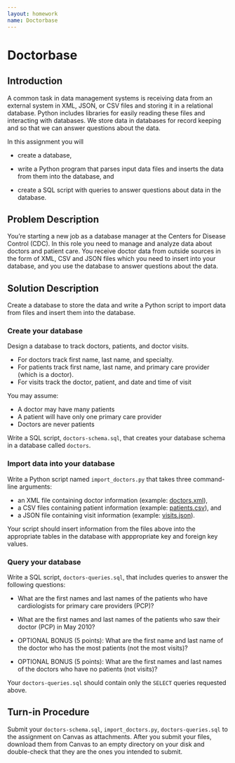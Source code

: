 ```yaml
---
layout: homework
name: Doctorbase
---
```


# Doctorbase

## Introduction


A common task in data management systems is receiving data from an external system in XML, JSON, or CSV files and storing it in a relational database. Python includes libraries for easily reading these files and interacting with databases. We store data in databases for record keeping and so that we can answer questions about the data.

In this assignment you will

-   create a database,

-   write a Python program that parses input data files and inserts the
    data from them into the database, and

-   create a SQL script with queries to answer questions about data in
    the database.

## Problem Description


You’re starting a new job as a database manager at the Centers for Disease Control (CDC). In this role you need to manage and analyze data about doctors and patient care. You receive doctor data from outside sources in the form of XML, CSV and JSON files which you need to insert into your database, and you use the database to answer questions about the data.

## Solution Description

Create a database to store the data and write a Python script to import data from files and insert them into the database.

### Create your database

Design a database to track doctors, patients, and doctor visits.

- For doctors track first name, last name, and specialty.
- For patients track first name, last name, and primary care provider (which is a doctor).
- For visits track the doctor, patient, and date and time of visit

You may assume:

- A doctor may have many patients
- A patient will have only one primary care provider
- Doctors are never patients

Write a SQL script, `doctors-schema.sql`, that creates your database schema in a database called `doctors`.

### Import data into your database

Write a Python script named `import_doctors.py` that takes three command-line arguments:

- an XML file containing doctor information (example: [doctors.xml](doctors.xml)),
- a CSV files containing patient information (example: [patients.csv](patients.csv)), and
- a JSON file containing visit information (example: [visits.json](visits.json)).

Your script should insert information from the files above into the appropriate tables in the database with apppropriate key and foreign key values.

### Query your database

Write a SQL script, `doctors-queries.sql`, that includes queries to answer the following questions:

-   What are the first names and last names of the patients who have cardiologists for primary care providers (PCP)?

-   What are the first names and last names of the patients who saw their doctor (PCP) in May 2010?

-   OPTIONAL BONUS (5 points): What are the first name and last name of the doctor who has the most patients (not the most visits)?

-   OPTIONAL BONUS (5 points): What are the first names and last names of the doctors who have no patients (not visits)?

Your `doctors-queries.sql` should contain only the `SELECT` queries requested above.

## Turn-in Procedure

Submit your `doctors-schema.sql`, `import_doctors.py`, `doctors-queries.sql` to the assignment on Canvas as attachments. After you submit your files, download them from Canvas to an empty directory on your disk and double-check that they are the ones you intended to submit.

